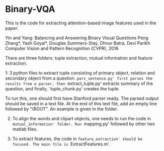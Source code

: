 # Binary-VQA

This is the code for extracting attention-based image features used in the paper: 

Yin and Yang: Balancing and Answering Binary Visual Questions
Peng Zhang*, Yash Goyal*, Douglas Summers-Stay, Dhruv Batra, Devi Parikh
Computer Vision and Pattern Recognition (CVPR), 2016

There are three folders: tuple extraction, mutual information and feature extraction.

1: 3 python files to extract tuple consisting of primary object, relation and secondary object from a question. `pars_sentence.py' first parses the results from a parser, then `extract_tuple.py' extracts summary of the question, and finally, `tuple_chunk.py' creates the tuple.

To run this, one should first have Stanford parser ready. The parsed output should be saved in a text file. At the end of this text file, add an empty line followed by "(ROOT". An example is given in the folder. 

2. To align the words and clipart objects, one needs to run the code in `mutual_information' folder. Run `mapping.py' followed by other two matlab files.

3. To extract features, the code in `feature_extraction' should be focused. The main file is `ExtractFeatures.m'. 

